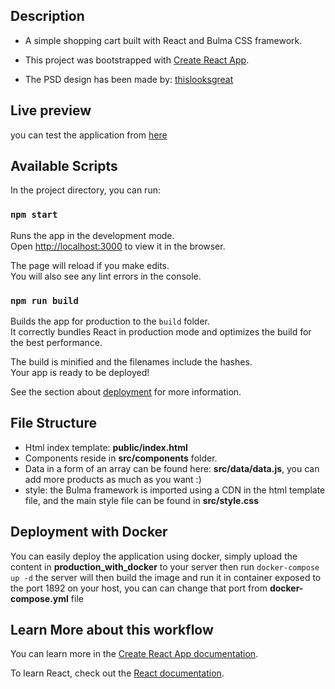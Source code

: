 ## Description

- A simple shopping cart built with React and Bulma CSS framework.  

- This project was bootstrapped with 
[Create React App](https://github.com/facebook/create-react-app).

- The PSD design has been made by: [thislooksgreat](https://thislooksgreat.net)

## Live preview 
you can test the application from [here](https://shopping-cart.douara.me/)

## Available Scripts

In the project directory, you can run:

### `npm start`

Runs the app in the development mode.<br>
Open [http://localhost:3000](http://localhost:3000) to view it in the browser.

The page will reload if you make edits.<br>
You will also see any lint errors in the console.

### `npm run build`

Builds the app for production to the `build` folder.<br>
It correctly bundles React in production mode and optimizes the build for the best performance.

The build is minified and the filenames include the hashes.<br>
Your app is ready to be deployed!

See the section about [deployment](https://facebook.github.io/create-react-app/docs/deployment) for more information.

## File Structure 
- Html index template: **public/index.html**
- Components reside in **src/components** folder. 
- Data in a form of an array can be found here: **src/data/data.js**, you can add more products as much as you want :) 
- style: the Bulma framework is imported using a CDN in the html template file, and the main style file can be found in **src/style.css**

## Deployment with Docker
You can easily deploy the application using docker, simply upload the content in **production_with_docker** to your server then run 
`docker-compose up -d`
the server will then build the image and run it in container exposed to the port 1892 on your host, you can can change that port from **docker-compose.yml**  file 
## Learn More about this workflow 
You can learn more in the [Create React App documentation](https://facebook.github.io/create-react-app/docs/getting-started).

To learn React, check out the [React documentation](https://reactjs.org/).
